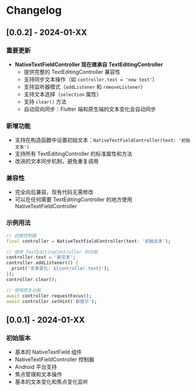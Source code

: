 # Changelog

## [0.0.2] - 2024-01-XX

### 重要更新
- **NativeTextFieldController 现在继承自 TextEditingController**
  - 提供完整的 TextEditingController 兼容性
  - 支持同步文本操作（如 `controller.text = 'new text'`）
  - 支持监听器模式（`addListener` 和 `removeListener`）
  - 支持文本选择（`selection` 属性）
  - 支持 `clear()` 方法
  - 自动双向同步：Flutter 端和原生端的文本变化会自动同步

### 新增功能
- 支持在构造函数中设置初始文本：`NativeTextFieldController(text: '初始文本')`
- 支持所有 TextEditingController 的标准属性和方法
- 改进的文本同步机制，避免重复调用

### 兼容性
- 完全向后兼容，现有代码无需修改
- 可以在任何需要 TextEditingController 的地方使用 NativeTextFieldController

### 示例用法
```dart
// 创建控制器
final controller = NativeTextFieldController(text: '初始文本');

// 使用 TextEditingController 的功能
controller.text = '新文本';
controller.addListener(() {
  print('文本变化: ${controller.text}');
});
controller.clear();

// 使用原生功能
await controller.requestFocus();
await controller.setHint('新提示');
```

## [0.0.1] - 2024-01-XX

### 初始版本
- 基本的 NativeTextField 组件
- NativeTextFieldController 控制器
- Android 平台支持
- 焦点管理和文本操作
- 基本的文本变化和焦点变化监听

